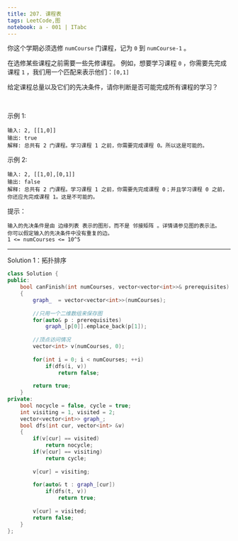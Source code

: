 ```yaml
---
title: 207. 课程表
tags: LeetCode,图
notebook: a - 001 | ITabc
---
```

你这个学期必须选修 `numCourse` 门课程，记为 `0` 到 `numCourse-1` 。

在选修某些课程之前需要一些先修课程。 例如，想要学习课程 `0` ，你需要先完成课程 `1` ，我们用一个匹配来表示他们：`[0,1]`

给定课程总量以及它们的先决条件，请你判断是否可能完成所有课程的学习？

 

示例 1:
```
输入: 2, [[1,0]] 
输出: true
解释: 总共有 2 门课程。学习课程 1 之前，你需要完成课程 0。所以这是可能的。
```
示例 2:
```
输入: 2, [[1,0],[0,1]]
输出: false
解释: 总共有 2 门课程。学习课程 1 之前，你需要先完成​课程 0；并且学习课程 0 之前，你还应先完成课程 1。这是不可能的。
```

提示：
```
输入的先决条件是由 边缘列表 表示的图形，而不是 邻接矩阵 。详情请参见图的表示法。
你可以假定输入的先决条件中没有重复的边。
1 <= numCourses <= 10^5
```
---

Solution 1：拓扑排序

```cpp
class Solution {
public:
    bool canFinish(int numCourses, vector<vector<int>>& prerequisites) 
    {
        graph_  = vector<vector<int>>(numCourses);
        
        //只用一个二维数组来保存图
        for(auto& p : prerequisites)
            graph_[p[0]].emplace_back(p[1]);
        
        //顶点访问情况 
        vector<int> v(numCourses, 0);
        
        for(int i = 0; i < numCourses; ++i)
            if(dfs(i, v))
                return false;
        
        return true; 
    }
private:
    bool nocycle = false, cycle = true;
    int visiting = 1, visited = 2;
    vector<vector<int>> graph_;
    bool dfs(int cur, vector<int> &v)
    {
        if(v[cur] == visited)
            return nocycle;
        if(v[cur] == visiting)
            return cycle;
        
        v[cur] = visiting;
        
        for(auto& t : graph_[cur])
            if(dfs(t, v))
                return true;
        
        v[cur] = visited;
        return false;
    }
};
```
